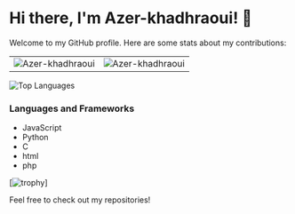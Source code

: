# Hi there, I'm Azer-khadhraoui! 👋

Welcome to my GitHub profile. Here are some stats about my contributions:

<table>
  <tr>
    <td>
      <img src="https://github-readme-stats.vercel.app/api?username=Azer-khadhraoui&show_icons=true&theme=radical&locale=en" alt="Azer-khadhraoui" />
    </td>
    <td>
      <img src="https://github-readme-streak-stats.herokuapp.com/?user=Azer-khadhraoui&theme=radical" alt="Azer-khadhraoui" />
    </td>
  </tr>
</table>

![Top Languages](https://github-readme-stats.vercel.app/api/top-langs/?username=Azer-khadhraoui&theme=radical&layout=compact)



### Languages and Frameworks
- JavaScript
- Python
- C
- html
- php

[![trophy](https://github-profile-trophy.vercel.app/?username=Azer-khadhraoui&theme=radical)]





Feel free to check out my repositories!
